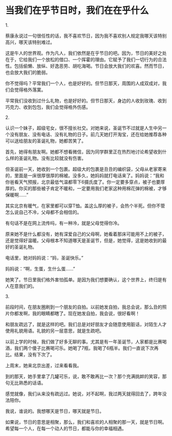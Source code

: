 # 当我们在乎节日时，我们在在乎什么

1\. 

蔡康永说过一句很任性的话，我不喜欢节日，因为我不喜欢别人规定我哪天该特别高兴，哪天该特别难过。 

这是牛人的世界观。作为凡人，我们依然是在乎节日的吧。因为，节日的美好之处在于，它给我们一个放松的借口、一个挥霍的理由。它赋予了我们一切行为的合法性。包括偷懒、放纵、好逸恶劳、胡吃海喝。节日会放大我们的欢喜。然而节日，也会放大我们的脆弱。 

你不觉得吗？平常我们一个人，也是好好的。但节日那天，周围的人成双成对，我们会觉得格外落寞。 

平常我们没收到过什么礼物，也是好好的。但节日那天，身边的人收到玫瑰、收到巧克力、收到包包，我们会觉得格外伤感。 

2\. 

认识一个妹子，超级宅女，很不擅长社交。对她来说，圣诞节不过就是人生中另一个没有朋友、没有电话、没有礼物的日子。前几天她打开淘宝，还在给她推荐各种可以送给朋友的圣诞礼物，她都苦笑了。 

首先，她得有朋友啊。她都不想看微信，因为同学群里正在热烈地讨论希望收到什么样的圣诞礼物。没有比较就没有伤害。 

但圣诞前一天，她收到一个包裹。超级大的包裹是丑丑的编织袋，父母从老家寄来的，里面是一床很厚很厚的棉被。没多久，她妈妈就打电话来了。妈妈说：“我和你爸看天气预报，北京最低气温都零下6摄氏度了。你一定要多穿点，被子也要厚厚的。你买的那些被子肯定不暖和，一定要用我们老家这种用棉花弹的棉被，才够保暖啊……” 

其实北京有暖气，在家里都可以穿T恤。盖这么厚的被子，会热个半死。但你不管怎么说自己不冷，父母都不会相信的。 

有句话不是在网上流传吗，有一种冷，就是父母觉得你冷。 

原来她不是什么都没有，她有深爱自己的父母啊，她看着那床可能用不上的被子，还是觉得好温暖。父母根本不知道哪天是圣诞节，但是，她觉得，这是她收到的最好的圣诞礼物。 

电话里，她对妈妈说：“妈，圣诞快乐。” 

妈妈说：“啊，生蛋，生什么蛋……” 

她笑了。节日里我们格外害怕孤单。是因为我们想要确认，这个世界上，终归是有人在意我们的。 

3\. 

前段时间，在朋友圈刷到一个朋友的自拍。以前她发自拍，我总会说，那么丑的照片你都发啊，我的眼睛都瞎了。现在她发自拍，我会说，很好看啊！ 

和朋友疏远了，就是这样的吧。我们总是对好朋友才会随意使用脏话，对陌生人才使用礼貌用语。礼貌的另一层意思，就是生疏吧。 

以前上学的时候，我们做了好多无聊的事。尤其是有一年圣诞节，人家都是比赛喝酒，我们两个傻子比赛喝可乐。她喝了7瓶，我喝了6瓶半。我们一直说下次再比。结果，没有下次了。 

上周末，她来北京出差，过来看看我。 

到的那天，她手里拿了几罐可乐，说，敢不敢再比一次？那个充满挑衅的笑容，那句无比熟悉的话语。 

感觉就像，我们从来没有疏远过。她说，对不起啊，我过两天就得回去了，跨年没法陪你。 

我说，谁说的。我想哪天是节日，哪天就是节日。 

如果说，节日的意思是相聚，那么，我们和喜欢的人相聚的那一天，就是节日啊。希望每一个人，在每一个动人的节日，都能与你的幸福相遇。